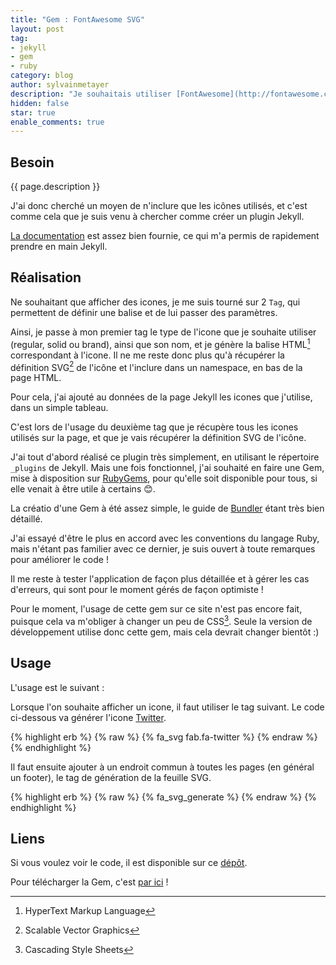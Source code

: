 ```yaml
---
title: "Gem : FontAwesome SVG"
layout: post
tag:
- jekyll
- gem
- ruby
category: blog
author: sylvainmetayer
description: "Je souhaitais utiliser [FontAwesome](http://fontawesome.com/) sans pour autant intégrer toute la librairie, assez lourde."
hidden: false
star: true
enable_comments: true
---
```


## Besoin

{{ page.description }}

J'ai donc cherché un moyen de n'inclure que les icônes utilisés, et c'est comme cela que je suis venu à chercher comme créer un plugin Jekyll.

[La documentation](https://jekyllrb.com/docs/plugins/your-first-plugin/) est assez bien fournie, ce qui m'a permis de rapidement prendre en main Jekyll.

## Réalisation

Ne souhaitant que afficher des icones, je me suis tourné sur 2 `Tag`, qui permettent de définir une balise et de lui passer des paramètres.

Ainsi, je passe à mon premier tag le type de l'icone que je souhaite utiliser (regular, solid ou brand), ainsi que son nom, et je génère la balise HTML[^1] correspondant à l'icone. Il ne me reste donc plus qu'à récupérer la définition SVG[^3] de l'icône et l'inclure dans un namespace, en bas de la page HTML.

Pour cela, j'ai ajouté au données de la page Jekyll les icones que j'utilise, dans un simple tableau.

C'est lors de l'usage du deuxième tag que je récupère tous les icones utilisés sur la page, et que je vais récupérer la définition SVG de l'icône.

J'ai tout d'abord réalisé ce plugin très simplement, en utilisant le répertoire `_plugins` de Jekyll. Mais une fois fonctionnel, j'ai souhaité en faire une Gem, mise à disposition sur [RubyGems](https://rubygems.org/), pour qu'elle soit disponible pour tous, si elle venait à être utile à certains :blush:.

La créatio d'une Gem à été assez simple, le guide de [Bundler](https://bundler.io/v1.17/guides/creating_gem.html) étant très bien détaillé.

J'ai essayé d'être le plus en accord avec les conventions du langage Ruby, mais n'étant pas familier avec ce dernier, je suis ouvert à toute remarques pour améliorer le code !

Il me reste à tester l'application de façon plus détaillée et à gérer les cas d'erreurs, qui sont pour le moment gérés de façon optimiste !

Pour le moment, l'usage de cette gem sur ce site n'est pas encore fait, puisque cela va m'obliger à changer un peu de CSS[^2]. Seule la version de développement utilise donc cette gem, mais cela devrait changer bientôt :)

## Usage

L'usage est le suivant :

Lorsque l'on souhaite afficher un icone, il faut utiliser le tag suivant. Le code ci-dessous va générer l'icone [Twitter](https://fontawesome.com/icons/twitter?style=brands).

{% highlight erb %}
{% raw %}
{% fa_svg fab.fa-twitter %}
{% endraw %}
{% endhighlight %}

Il faut ensuite ajouter à un endroit commun à toutes les pages (en général un footer), le tag de génération de la feuille SVG.

{% highlight erb %}
{% raw %}
{% fa_svg_generate %}
{% endraw %}
{% endhighlight %}

## Liens

Si vous voulez voir le code, il est disponible sur ce [dépôt](https://github.com/sylvainmetayer/jekyll-fontawesome-svg).

Pour télécharger la Gem, c'est [par ici](https://rubygems.org/gems/jekyll-fontawesome-svg) !

[^1]: HyperText Markup Language
[^2]: Cascading Style Sheets
[^3]: Scalable Vector Graphics